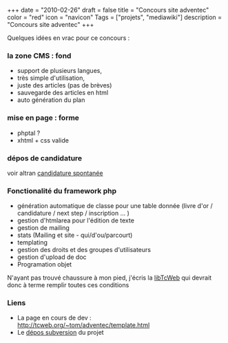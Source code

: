 +++
date = "2010-02-26"
draft = false
title = "Concours site adventec"
color = "red"
icon = "navicon"
Tags = ["projets", "mediawiki"]
description = "Concours site adventec"
+++

Quelques idées en vrac pour ce concours :

### la zone CMS : fond

-   support de plusieurs langues,
-   très simple d'utilisation,
-   juste des articles (pas de brèves)
-   sauvegarde des articles en html
-   auto génération du plan

### mise en page : forme

-   phptal ?
-   xhtml + css valide

### dépos de candidature

voir altran [candidature
spontanée](http://www.altran.net/jobs/trait_recrut1.php?id_site=FR&type_cv=spontane)

### Fonctionalité du framework php

-   génération automatique de classe pour une table donnée (livre d'or /
    candidature / next step / inscription ... )
-   gestion d'htmlarea pour l'édition de texte
-   gestion de mailing
-   stats (Mailing et site - qui/d'ou/parcourt)
-   templating
-   gestion des droits et des groupes d'utilisateurs
-   gestion d'upload de doc
-   Programation objet

N'ayant pas trouvé chaussure à mon pied, j'écris la
[libTcWeb](libTcWeb "wikilink") qui devrait donc à terme remplir toutes
ces conditions

### Liens

-   La page en cours de dev :
    <http://tcweb.org/~tom/adventec/template.html>
-   Le [dépos
    subversion](http://tcweb.org/websvn/listing.php?repname=adventec&path=%2F&sc=0)
    du projet

